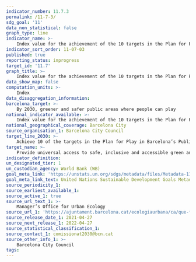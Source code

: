 ```yaml
---
indicator_number: 11.7.3
permalink: /11-7-3/
sdg_goal: '11'
data_non_statistical: false
graph_type: line
indicator_name: >-
    Index value for the achievement of the 10 targets in the Plan for Play in Barcelona’s Public Spaces 2019-2030 
indicator_sort_order: 11-07-03
published: true
reporting_status: inprogress
target_id: '11.7'
graph_title: >-
    Index value for the achievement of the 10 targets in the Plan for Play in Barcelona’s Public Spaces 2019-2030 
data_show_map: false
computation_units: >-
    Index
data_disaggregation_information: 
barcelona_target: >-
    By 2030, greener and safer public areas where people can play
national_indicator_available: >-
    Index value for the achievement of the 10 targets in the Plan for Play in Barcelona’s Public Spaces 2019-2030 
national_geographical_coverage: Barcelona City
source_organisation_1: Barcelona City Council
target_line_2030: >-
    Achieve 10 of the targets in the Plan for Play in Barcelona’s Public Spaces. Target value 2030: Index value pending
target_name: >-
    Provide universal access to safe, inclusive and accessible green and public spaces, in particular for women and children, older people and persons with disabilities
indicator_definition:
un_designated_tier: 1
un_custodian_agency: World Bank (WB)
goal_meta_link: 'https://unstats.un.org/sdgs/metadata/files/Metadata-11-07-01.pdf'
goal_meta_link_text: United Nations Sustainable Development Goals Metadata (pdf 894kB)
source_periodicity_1: 
source_earliest_available_1: 
source_active_1: true
source_url_text_1: >-
    Manager’s Office for Urban Ecology
source_url_1: 'https://ajuntament.barcelona.cat/ecologiaurbana/ca/que-fem-iper-que/espai-public-de-qualitat/barcelona-dona-molt-de-joc'
source_release_date_1: 2021-04-27
source_next_release_1: 2022-04-27
source_statistical_classification_1: 
source_contact_1: comissionat2030@bcn.cat
source_other_info_1: >-
    Barcelona City Council
tags:
---
```

